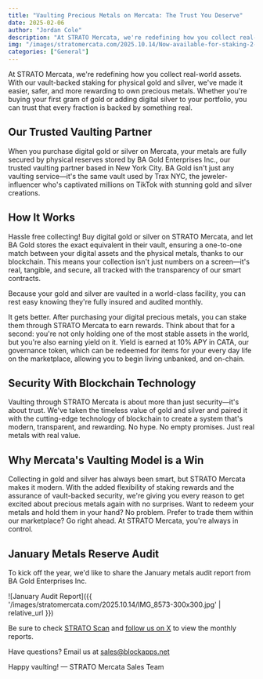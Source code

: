 ```yaml
---
title: "Vaulting Precious Metals on Mercata: The Trust You Deserve"
date: 2025-02-06
author: "Jordan Cole"
description: "At STRATO Mercata, we're redefining how you collect real-world assets. With our vault-backed staking for physical gold and silver, we've made it easier, safer, and more rewarding to own precious metals."
img: "/images/stratomercata.com/2025.10.14/Now-available-for-staking-2-1024x576.jpg"
categories: ["General"]
---
```


At STRATO Mercata, we're redefining how you collect real-world assets. With our vault-backed staking for physical gold and silver, we've made it easier, safer, and more rewarding to own precious metals. Whether you're buying your first gram of gold or adding digital silver to your portfolio, you can trust that every fraction is backed by something real.

## Our Trusted Vaulting Partner

When you purchase digital gold or silver on Mercata, your metals are fully secured by physical reserves stored by BA Gold Enterprises Inc., our trusted vaulting partner based in New York City. BA Gold isn't just any vaulting service—it's the same vault used by Trax NYC, the jeweler-influencer who's captivated millions on TikTok with stunning gold and silver creations.

## How It Works

Hassle free collecting! Buy digital gold or silver on STRATO Mercata, and let BA Gold stores the exact equivalent in their vault, ensuring a one-to-one match between your digital assets and the physical metals, thanks to our blockchain. This means your collection isn't just numbers on a screen—it's real, tangible, and secure, all tracked with the transparency of our smart contracts. 

Because your gold and silver are vaulted in a world-class facility, you can rest easy knowing they're fully insured and audited monthly.

It gets better. After purchasing your digital precious metals, you can stake them through STRATO Mercata to earn rewards. Think about that for a second: you're not only holding one of the most stable assets in the world, but you're also earning yield on it. Yield is earned at 10% APY in CATA, our governance token, which can be redeemed for items for your every day life on the marketplace, allowing you to begin living unbanked, and on-chain.

## Security With Blockchain Technology

Vaulting through STRATO Mercata is about more than just security—it's about trust. We've taken the timeless value of gold and silver and paired it with the cutting-edge technology of blockchain to create a system that's modern, transparent, and rewarding. No hype. No empty promises. Just real metals with real value.

## Why Mercata's Vaulting Model is a Win

Collecting in gold and silver has always been smart, but STRATO Mercata makes it modern. With the added flexibility of staking rewards and the assurance of vault-backed security, we're giving you every reason to get excited about precious metals again with no surprises. Want to redeem your metals and hold them in your hand? No problem. Prefer to trade them within our marketplace? Go right ahead. At STRATO Mercata, you're always in control.

## January Metals Reserve Audit

To kick off the year, we'd like to share the January metals audit report from BA Gold Enterprises Inc.

![January Audit Report]({{ '/images/stratomercata.com/2025.10.14/IMG_8573-300x300.jpg' | relative_url }})

Be sure to check [STRATO Scan](https://stratoscan.stratomercata.com/) and [follow us on X](https://x.com/mercatamarketpl) to view the monthly reports.

Have questions? Email us at sales@blockapps.net

Happy vaulting! — STRATO Mercata Sales Team
